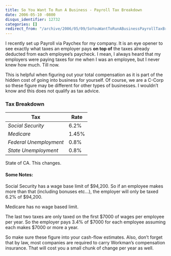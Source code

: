 ```yaml
---
title: So You Want To Run A Business - Payroll Tax Breakdown
date: 2006-05-10 -0800
disqus_identifier: 12732
categories: []
redirect_from: "/archive/2006/05/09/SoYouWantToRunABusinessPayrollTaxBreakdown.aspx/"
---
```


I recently set up Payroll via Paychex for my company. It is an eye
opener to see exactly what taxes an employer pays **on top of** the
taxes already deducted from each employee’s paycheck. I mean, I always
heard that my employers were paying taxes for me when I was an employee,
but I never knew how much. Till now.

This is helpful when figuring out your total compensation as it is part
of the hidden cost of going into business for yourself. Of course, we
are a C-Corp so these figure may be different for other types of
businesses. I wouldn’t know and this does not qualify as tax advice.

### Tax Breakdown

Tax                    | Rate
-----------------------|------
_Social Security_      | 6.2%
_Medicare_             | 1.45%
_Federal Unemployment_ | 0.8%
_State Unemployment_   | 0.8%

State of CA. This changes.

#### Some Notes:

Social Security has a wage base limit of \$94,200. So if an employee
makes more than that (including bonuses etc...), the employer will only
be taxed 6.2% of \$94,200.

Medicare has no wage based limit.

The last two taxes are only taxed on the first \$7000 of wages per
employee per year. So the employer pays 3.4% of \$7000 for each employee
assuming each makes \$7000 or more a year.

So make sure these figure into your cash-flow estimates. Also, don’t
forget that by law, most companies are required to carry Workman’s
compensation insurance. That will cost you a small chunk of change per
year as well.

